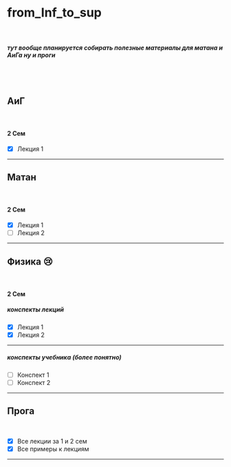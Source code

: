 # from_Inf_to_sup

<br>

##### тут вообще планируется собирать полезные материалы для матана и АиГа ну и проги

<br>
<br>

## АиГ

<br>

#### 2 Сем

- [x] Лекция 1
    <br>
<hr>

## Матан

<br>

#### 2 Сем

- [x] Лекция 1
- [ ] Лекция 2
    <br>
<hr>

## Физика 😢

<br>

#### 2 Сем

##### конспекты лекций

- [x] Лекция 1
- [x] Лекция 2
    <br>
<hr>

##### конспекты учебника (более понятно)

- [ ] Конспект 1
- [ ] Конспект 2
    <br>
<hr>

## Прога

<br>

- [x] Все лекции за 1 и 2 сем
- [x] Все примеры к лекциям
    <br>
<hr>
